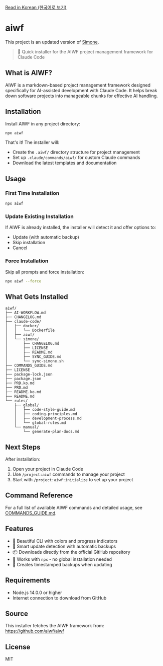 [Read in Korean (한국어로 보기)](README.ko.md)

# aiwf

This project is an updated version of [Simone](https://github.com/Helmi/claude-simone).

> 🚀 Quick installer for the AIWF project management framework for Claude Code

## What is AIWF?

AIWF is a markdown-based project management framework designed specifically for AI-assisted development with Claude Code. It helps break down software projects into manageable chunks for effective AI handling.

## Installation

Install AIWF in any project directory:

```bash
npx aiwf
```

That's it! The installer will:

- Create the `.aiwf/` directory structure for project management
- Set up `.claude/commands/aiwf/` for custom Claude commands
- Download the latest templates and documentation

## Usage

### First Time Installation

```bash
npx aiwf
```

### Update Existing Installation

If AIWF is already installed, the installer will detect it and offer options to:

- Update (with automatic backup)
- Skip installation
- Cancel

### Force Installation

Skip all prompts and force installation:

```bash
npx aiwf --force
```

## What Gets Installed

```
aiwf/
├── AI-WORKFLOW.md
├── CHANGELOG.md
├── claude-code/
│   ├── docker/
│   │   └── Dockerfile
│   ├── aiwf/
│   └── simone/
│       ├── CHANGELOG.md
│       ├── LICENSE
│       ├── README.md
│       ├── SYNC_GUIDE.md
│       └── sync-simone.sh
├── COMMANDS_GUIDE.md
├── LICENSE
├── package-lock.json
├── package.json
├── PRD.ko.md
├── PRD.md
├── README.ko.md
├── README.md
└── rules/
    ├── global/
    │   ├── code-style-guide.md
    │   ├── coding-principles.md
    │   ├── development-process.md
    │   └── global-rules.md
    └── manual/
        └── generate-plan-docs.md
```

## Next Steps

After installation:

1. Open your project in Claude Code
2. Use `/project:aiwf` commands to manage your project
3. Start with `/project:aiwf:initialize` to set up your project

## Command Reference

For a full list of available AIWF commands and detailed usage, see [COMMANDS_GUIDE.md](docs/COMMANDS_GUIDE.md).

## Features

- 🎨 Beautiful CLI with colors and progress indicators
- 🔄 Smart update detection with automatic backups
- 📦 Downloads directly from the official GitHub repository
- 🚀 Works with `npx` - no global installation needed
- 💾 Creates timestamped backups when updating

## Requirements

- Node.js 14.0.0 or higher
- Internet connection to download from GitHub

## Source

This installer fetches the AIWF framework from:
https://github.com/aiwf/aiwf

## License

MIT
